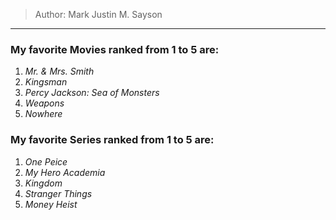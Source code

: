 > Author: Mark Justin M. Sayson
---
### My favorite Movies ranked from 1 to 5 are:
1. *Mr. & Mrs. Smith*
2. *Kingsman*
3. *Percy Jackson: Sea of Monsters*
4. *Weapons*
5. *Nowhere*

### My favorite Series ranked from 1 to 5 are:
1. *One Peice*
2. *My Hero Academia*
3. *Kingdom*
4. *Stranger Things*
5. *Money Heist*
